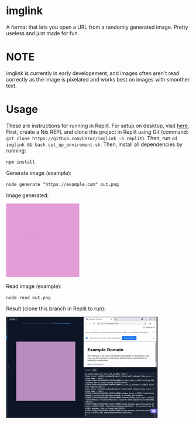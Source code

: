 # imglink
A format that lets you open a URL from a randomly generated image. Pretty useless and just made for fun.

# NOTE
imglink is currently in early developement, and images often aren't read correctly as the image is pixelated and works best on images with smoother text.

# Usage
These are instructions for running in Replit. For setup on desktop, visit [here.](https://github.com/Unzor/imglink)
First, create a Nix REPL and clone this project in Replit using Git (command: `git clone https://github.com/Unzor/imglink -b replit`).
Then, run `cd imglink && bash set_up_enviroment.sh`.
Then, install all dependencies by running:
```
npm install
```
Generate image (example):
```
node generate "https://example.com" out.png
```

Image generated:

![Example image](examples/imglink-example.png)

Read image (example):
```
node read out.png
```

Result (clone this branch in Replit to run):

![Replit example image](examples/replit-example.png)
